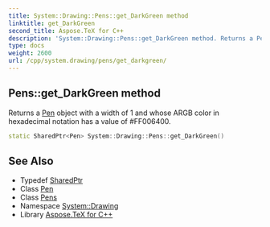 ```yaml
---
title: System::Drawing::Pens::get_DarkGreen method
linktitle: get_DarkGreen
second_title: Aspose.TeX for C++
description: 'System::Drawing::Pens::get_DarkGreen method. Returns a Pen object with a width of 1 and whose ARGB color in hexadecimal notation has a value of #FF006400 in C++.'
type: docs
weight: 2600
url: /cpp/system.drawing/pens/get_darkgreen/
---
```

## Pens::get_DarkGreen method


Returns a [Pen](../../pen/) object with a width of 1 and whose ARGB color in hexadecimal notation has a value of #FF006400.

```cpp
static SharedPtr<Pen> System::Drawing::Pens::get_DarkGreen()
```

## See Also

* Typedef [SharedPtr](../../../system/sharedptr/)
* Class [Pen](../../pen/)
* Class [Pens](../)
* Namespace [System::Drawing](../../)
* Library [Aspose.TeX for C++](../../../)
